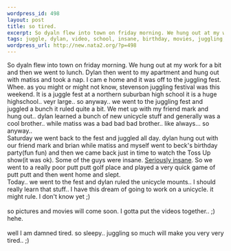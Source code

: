 ```yaml
--- 
wordpress_id: 498
layout: post
title: so tired.
excerpt: So dyaln flew into town on friday morning. We hung out at my work for a bit and then we went to lunch. Dylan then went to my apartment and hung out with matiss and took a nap. I cam e home and it was off to the juggling fest. Whee. as you might or might not know, stevenson juggling festival was this weekend. It is a juggle fest at a northern suburban high school it is a huge highschool.. veyr lar...
tags: juggle, dylan, video, school, insane, birthday, movies, juggling, matiss
wordpress_url: http://new.nata2.org/?p=498
---
```

So dyaln flew into town on friday morning. We hung out at my work for a bit and then we went to lunch. Dylan then went to my apartment and hung out with matiss and took a nap. I cam e home and it was off to the juggling fest. Whee. as you might or might not know, stevenson juggling festival was this weekend. It is a juggle fest at a northern suburban high school it is a huge highschool.. veyr large.. so anyway.. we went to the juggling fest and juggled a bunch it ruled quite a bit. We met up with my friend mark and hung out.. dylan learned a bunch of new unicycle stuff and generally was a cool brother.. while matiss was a bad bad bad brother.. like always... so anyway..<br/>Saturday we went back to the fest and juggled all day. dylan hung out with our friend mark and brian while matiss and myself went to beck's birthday party(fun fun) and then we came back just in time to watch the Toss Up show(it was ok). Some of the guys were insane. <a href="http://www.patrickmcguire.net/">Seriously insane</a>. So we went to a really poor putt putt golf place and played a very quick game of putt putt and then went home and slept. <br/>Today.. we went to the fest and dylan ruled the unicycle mounts.. I should really learn that stuff.. I have this dream of going to work on a unicycle. it might rule. I don't know yet ;)<br/><br/>so pictures and movies will come soon. I gotta put the videos together.. ;) hehe. <br/><br/>well I am damned tired. so sleepy.. juggling so much will make you very very tired.. ;)
